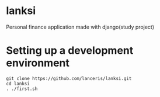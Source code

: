 # lanksi
Personal finance application made with django(study project)

# Setting up a development environment
```
git clone https://github.com/lanceris/lanksi.git
cd lanksi
. ./first.sh
```
